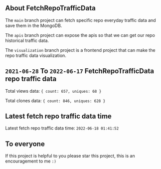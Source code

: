## About FetchRepoTrafficData

The `main` branch project can fetch specific repo everyday traffic data and save them in the MongoDB.

The `apis` branch project can expose the apis so that we can get our repo historical traffic data.

The `visualization` branch project is a frontend project that can make the repo traffic data visualization.

## `2021-06-28` To `2022-06-17` FetchRepoTrafficData repo traffic data

Total views data: `{ count: 657, uniques: 68 }`

Total clones data: `{ count: 846, uniques: 628 }`

## Latest fetch repo traffic data time

Latest fetch repo traffic data time: `2022-06-18 01:41:52`

## To everyone

If this project is helpful to you please star this project, this is an encouragement to me `:)`



